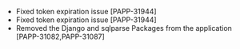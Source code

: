 * Fixed token expiration issue [PAPP-31944]
* Fixed token expiration issue [PAPP-31944]
* Removed the Django and sqlparse Packages from the application [PAPP-31082,PAPP-31087]